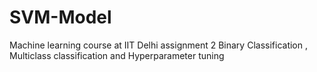 # SVM-Model
Machine learning course at IIT Delhi assignment 2
Binary Classification , Multiclass classification and Hyperparameter tuning 
